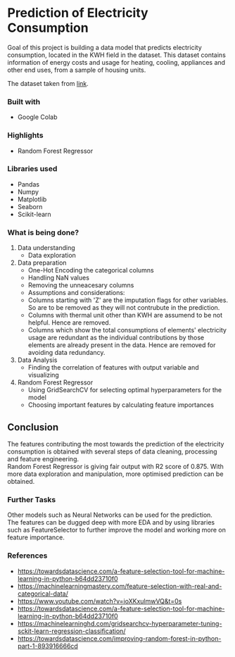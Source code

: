 # Prediction of Electricity Consumption 

Goal of this project is building a data model that predicts electricity consumption, located in the KWH field in the dataset.
This dataset contains information of energy costs and usage for heating, cooling, appliances and other end uses, from a sample of housing units. <br>

The dataset taken from [link](https://www.eia.gov/consumption/residential/data/2009/index.php?view=mic).

### Built with

* Google Colab

### Highlights
* Random Forest Regressor <br>

### Libraries used 
* Pandas
* Numpy
* Matplotlib
* Seaborn
* Scikit-learn <br>


### What is being done?

1.   Data understanding <br>
      * Data exploration
2.   Data preparation <br>
      *  One-Hot Encoding the categorical columns <br>
      *  Handling NaN values <br>
      *  Removing the unneacesary columns <br>
      *  Assumptions and considerations: <br>
      *   Columns starting with 'Z' are the imputation flags for other variables. So are to be removed as they will not contrubute in the prediction.<br>
      *   Columns with thermal unit other than KWH are assumend to be not helpful. Hence are removed. <br>
      *   Columns which show the total consumptions of elements' electricity usage are redundant as the individual contributions by those elements are already present in the data. Hence are removed for avoiding data redundancy. <br>
3.   Data Analysis <br>
      * Finding the correlation of features with output variable and visualizing <br>
4.   Random Forest Regressor <br>
      *  Using GridSearchCV for selecting optimal hyperparameters for the model <br>
      *  Choosing important features by calculating feature importances <br>

## Conclusion <br>
The features contributing the most towards the prediction of the electricity consumption is obtained with several steps of data cleaning, processing and feature engineering. <br>
Random Forest Regressor is giving fair output with R2 score of 0.875. With more data exploration and manipulation, more optimised prediction can be obtained.

### Further Tasks <br>
Other models such as Neural Networks can be used for the prediction. <br>
The features can be dugged deep with more EDA and by using libraries such as FeatureSelector to further improve the model and working more on feature importance.

### References <br>
*  https://towardsdatascience.com/a-feature-selection-tool-for-machine-learning-in-python-b64dd23710f0
*   https://machinelearningmastery.com/feature-selection-with-real-and-categorical-data/
*   https://www.youtube.com/watch?v=ioXKxulmwVQ&t=0s
*   https://towardsdatascience.com/a-feature-selection-tool-for-machine-learning-in-python-b64dd23710f0
*   https://machinelearninghd.com/gridsearchcv-hyperparameter-tuning-sckit-learn-regression-classification/
*  https://towardsdatascience.com/improving-random-forest-in-python-part-1-893916666cd

